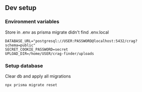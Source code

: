 ## Dev setup

### Environment variables

Store in .env as prisma migrate didn't find .env.local

```
DATABASE_URL="postgresql://USER:PASSWORD@localhost:5432/crag?schema=public"
SECRET_COOKIE_PASSWORD=secret
UPLOAD_DIR=/home/USER/crag-finder/uploads
```

### Setup database

Clear db and apply all migrations

```
npx prisma migrate reset
```
